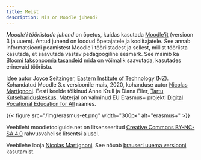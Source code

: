 ```yaml
---
title: Meist
description: Mis on Moodle juhend?
---
```


*Moodle'i tööriistade juhend* on õpetus, kuidas kasutada [Moodle'it](https://moodle.org/) (versioon 3 ja uuem). Antud juhend on loodud õpetajatele ja koolitajatele. See annab informatsiooni peamistest Moodle'i tööriistadest ja sellest, millist tööriista kasutada, et saavutada vastav pedagoogiline eesmärk. See mainib ka [Bloomi taksonoomia tasandeid](https://en.wikipedia.org/wiki/Bloom%27s_taxonomy) mida on võimalik saavutada, kasutades erinevaid tööriistu.

Idee autor [Joyce Seitzinger](https://www.joyceseitzinger.com/), [Eastern Institute of Technology](https://www.eit.ac.nz/) (NZ). Kohandatud Moodle 3.x versioonile mais, 2020, kohanduse autor [Nicolas Martignoni](https://blog.martignoni.net/a-propos/). Eesti keelde tõlkinud Anne Krull ja Diana Eller, [Tartu Kutsehariduskeskus](https://khk.ee/). Materjal on valminud EU Erasmus+ projekti [Digital Vocational Education for All](https://www.digivet4all.com) raames.

{{< figure src="/img/erasmus-et.png" width="300px" alt="erasmus+" >}}

Veebileht moodletoolguide.net on litsenseeritud [Creative Commons BY-NC-SA 4.0](https://creativecommons.org/licenses/by-nc-sa/4.0/) rahvusvahelise litsentsi alusel.

Veebilehe looja [Nicolas Martignoni](https://blog.martignoni.net/a-propos/). See nõuab  [brauseri uuema versiooni](https://browsehappy.com/) kasutamist.
